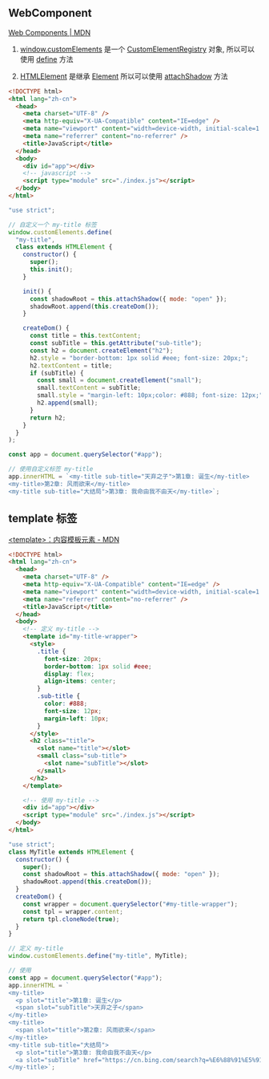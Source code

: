 ## WebComponent

[Web Components | MDN](https://developer.mozilla.org/zh-CN/docs/Web/Web_Components)

1. [window.customElements](https://developer.mozilla.org/en-US/docs/Web/API/Window/customElements) 是一个 [CustomElementRegistry](https://developer.mozilla.org/zh-CN/docs/Web/API/CustomElementRegistry) 对象, 所以可以使用 [define](https://developer.mozilla.org/zh-CN/docs/Web/API/CustomElementRegistry/define) 方法

2. [HTMLElement](https://developer.mozilla.org/zh-CN/docs/Web/API/HTMLElement) 是继承 [Element](https://developer.mozilla.org/zh-CN/docs/Web/API/Element) 所以可以使用 [attachShadow](https://developer.mozilla.org/zh-CN/docs/Web/API/Element/attachShadow) 方法

```html
<!DOCTYPE html>
<html lang="zh-cn">
  <head>
    <meta charset="UTF-8" />
    <meta http-equiv="X-UA-Compatible" content="IE=edge" />
    <meta name="viewport" content="width=device-width, initial-scale=1.0" />
    <meta name="referrer" content="no-referrer" />
    <title>JavaScript</title>
  </head>
  <body>
    <div id="app"></div>
    <!-- javascript -->
    <script type="module" src="./index.js"></script>
  </body>
</html>
```

```javascript
"use strict";

// 自定义一个 my-title 标签
window.customElements.define(
  "my-title",
  class extends HTMLElement {
    constructor() {
      super();
      this.init();
    }

    init() {
      const shadowRoot = this.attachShadow({ mode: "open" });
      shadowRoot.append(this.createDom());
    }

    createDom() {
      const title = this.textContent;
      const subTitle = this.getAttribute("sub-title");
      const h2 = document.createElement("h2");
      h2.style = "border-bottom: 1px solid #eee; font-size: 20px;";
      h2.textContent = title;
      if (subTitle) {
        const small = document.createElement("small");
        small.textContent = subTitle;
        small.style = "margin-left: 10px;color: #888; font-size: 12px;";
        h2.append(small);
      }
      return h2;
    }
  }
);

const app = document.querySelector("#app");

// 使用自定义标签 my-title
app.innerHTML = `<my-title sub-title="天弃之子">第1章: 诞生</my-title>
<my-title>第2章: 风雨欲来</my-title>
<my-title sub-title="大结局">第3章: 我命由我不由天</my-title>`;
```

## template 标签

[\<template\>：内容模板元素 - MDN](https://developer.mozilla.org/zh-CN/docs/Web/HTML/Element/template)

```html
<!DOCTYPE html>
<html lang="zh-cn">
  <head>
    <meta charset="UTF-8" />
    <meta http-equiv="X-UA-Compatible" content="IE=edge" />
    <meta name="viewport" content="width=device-width, initial-scale=1.0" />
    <meta name="referrer" content="no-referrer" />
    <title>JavaScript</title>
  </head>
  <body>
    <!-- 定义 my-title -->
    <template id="my-title-wrapper">
      <style>
        .title {
          font-size: 20px;
          border-bottom: 1px solid #eee;
          display: flex;
          align-items: center;
        }
        .sub-title {
          color: #888;
          font-size: 12px;
          margin-left: 10px;
        }
      </style>
      <h2 class="title">
        <slot name="title"></slot>
        <small class="sub-title">
          <slot name="subTitle"></slot>
        </small>
      </h2>
    </template>

    <!-- 使用 my-title -->
    <div id="app"></div>
    <script type="module" src="./index.js"></script>
  </body>
</html>
```

```javascript
"use strict";
class MyTitle extends HTMLElement {
  constructor() {
    super();
    const shadowRoot = this.attachShadow({ mode: "open" });
    shadowRoot.append(this.createDom());
  }
  createDom() {
    const wrapper = document.querySelector("#my-title-wrapper");
    const tpl = wrapper.content;
    return tpl.cloneNode(true);
  }
}

// 定义 my-title
window.customElements.define("my-title", MyTitle);

// 使用
const app = document.querySelector("#app");
app.innerHTML = `
<my-title>
  <p slot="title">第1章: 诞生</p>
  <span slot="subTitle">天弃之子</span>
</my-title>
<my-title>
  <span slot="title">第2章: 风雨欲来</span>
</my-title>
<my-title sub-title="大结局">
  <p slot="title">第3章: 我命由我不由天</p>
  <a slot="subTitle" href="https://cn.bing.com/search?q=%E6%88%91%E5%91%BD%E7%94%B1%E6%88%91%E4%B8%8D%E7%94%B1%E5%A4%A9" >大结局</a>
</my-title>`;
```
